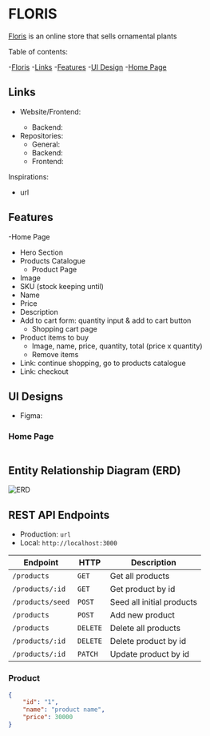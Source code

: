 # FLORIS

[Floris](url) is an online store that sells ornamental plants

Table of contents:

-[Floris](#floris) -[Links](#links) -[Features](#features) -[UI Design](#ui-designs) -[Home Page](#home-page)

## Links

- Website/Frontend: <url>
  - Backend: <url>
- Repositories:
  - General: <url>
  - Backend: <url>
  - Frontend: <url>

Inspirations:

- url

## Features

-Home Page

- Hero Section
- Products Catalogue
  - Product Page
- Image
- SKU (stock keeping until)
- Name
- Price
- Description
- Add to cart form: quantity input & add to cart button
  - Shopping cart page
- Product items to buy
  - Image, name, price, quantity, total (price x quantity)
  - Remove items
- Link: continue shopping, go to products catalogue
- Link: checkout

## UI Designs

- Figma: <url>

### Home Page

<img />

## Entity Relationship Diagram (ERD)

![ERD](./diagrams)

## REST API Endpoints

- Production: `url`
- Local: `http://localhost:3000`

| Endpoint         | HTTP     | Description               |
| ---------------- | -------- | ------------------------- |
| `/products`      | `GET`    | Get all products          |
| `/products/:id`  | `GET`    | Get product by id         |
| `/products/seed` | `POST`   | Seed all initial products |
| `/products`      | `POST`   | Add new product           |
| `/products`      | `DELETE` | Delete all products       |
| `/products/:id`  | `DELETE` | Delete product by id      |
| `/products/:id`  | `PATCH`  | Update product by id      |

### Product

```json
{
    "id": "1",
    "name": "product name",
    "price": 30000
}
```
